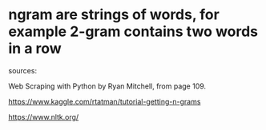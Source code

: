 # ngram are strings of words, for example 2-gram contains two words in a row

sources:

Web Scraping with Python by Ryan Mitchell, from page 109.

https://www.kaggle.com/rtatman/tutorial-getting-n-grams

https://www.nltk.org/
